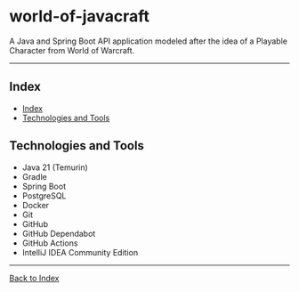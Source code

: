# world-of-javacraft
A Java and Spring Boot API application modeled after the idea of a Playable Character from World of Warcraft.

---

## Index

- [Index](#index)
- [Technologies and Tools](#technologies-and-tools)

## Technologies and Tools

- Java 21 (Temurin)
- Gradle
- Spring Boot
- PostgreSQL
- Docker
- Git
- GitHub
- GitHub Dependabot
- GitHub Actions
- IntelliJ IDEA Community Edition

---

[Back to Index](#index)
